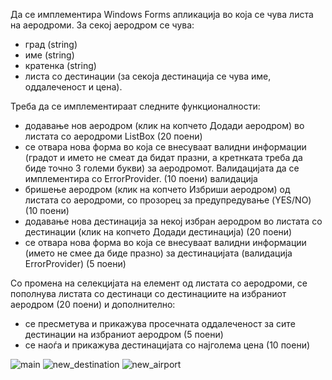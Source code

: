 Да се имплементира Windows Forms апликација во која се чува листа на аеродроми. За секој аеродром се чува:
- град (string)
- име (string)
- кратенка (string)
- листа со дестинации (за секоја дестинација се чува име, оддалеченост и цена).

Треба да се имплементираат следните функционалности:
- додавање нов аеродром (клик на копчето Додади аеродром) во листата со аеродроми ListBox (20 поени)
- се отвара нова форма во која се внесуваат валидни информации (градот и името не смеат да бидат празни, а кретнката треба да биде точно 3 големи букви) за аеродромот. Валидацијата да се имплементира со ErrorProvider. (10 поени) валидација
- бришење аеродром (клик на копчето Избриши аеродром) од листата со аеродроми, со прозорец за предупредување (YES/NO) (10 поени)
- додавање нова дестинација за некој избран аеродром во листата со дестинации (клик на копчето Додади дестинација) (20 поени)
- се отвара нова форма во која се внесуваат валидни информации (името не смее да биде празно) за дестинацијата (валидација ErrorProvider) (5 поени)

Со промена на селекцијата на елемент од листата со аеродроми, се пополнува листата со дестинаци со дестинациите на избраниот аеродром (20 поени) и дополнително:
- се пресметува и прикажува просечната оддалеченост за сите дестинации на избраниот аеродром (5 поени)
- се наоѓа и прикажува дестинацијата со најголема цена (10 поени)

![main](https://github.com/user-attachments/assets/4c2e6b1c-312d-40ce-b3b4-6c41bbbbdb33)
![new_destination](https://github.com/user-attachments/assets/09b863f4-2c73-4c13-b1cb-a00eca29ebc3)
![new_airport](https://github.com/user-attachments/assets/fab9b530-b9f9-46c0-b666-5fe40f7de56d)


